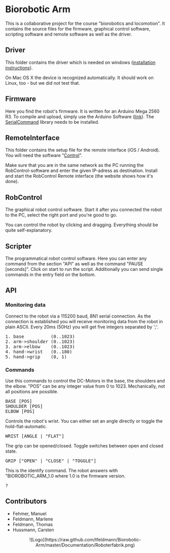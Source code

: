 # Biorobotic Arm
This is a collaborative project for the course "biorobotics and locomotion".
It contains the source files for the firmware, graphical control software, scripting software and remote software as well as the driver.


## Driver
This folder contains the driver which is needed on windows ([installation instructions](http://arduino.cc/en/Guide/windows#toc4)).

On Mac OS X the device is recognized automatically. It should work on Linux, too - but we did not test that.


## Firmware
Here you find the robot's firmware. It is written for an Arduino Mega 2560 R3.
To compile and upload, simply use the Arduino Software ([link](http://arduino.cc)).
The [SerialCommand](https://github.com/kroimon/Arduino-SerialCommand) library needs to be installed.


## RemoteInterface
This folder contains the setup file for the remote interface (iOS / Android).
You will need the software "[Control](http://charlie-roberts.com/Control/)".

Make sure that you are in the same network as the PC running the RobControl-software and enter the given IP-adress as destination. Install and start the RobControl Remote interface (the website shows how it's done).


## RobControl
The graphical robot control software. Start it after you connected the robot to the PC, select the right port and you're good to go.

You can control the robot by clicking and dragging. Everything should be quite self-explanatory.


## Scripter
The programmatical robot control software. Here you can enter any command from the section "API" as well as the command "PAUSE [seconds]". Click on start to run the script. Additionally you can send single commands in the entry field on the bottom.


## API
### Monitoring data
Connect to the robot via a 115200 baud, 8N1 serial connection.
As the connection is established you will receive monitoring data from the robot in plain ASCII. Every 20ms (50Hz) you will get five integers separated by ';'.
<pre>
1. base          (0..1023)
2. arm->shoulder (0..1023)
3. arm->elbow    (0..1023)
4. hand->wrist   (0..180)
5. hand->grip    (0, 1)
</pre>

### Commands
Use this commands to control the DC-Motors in the base, the shoulders and
the elbow. "POS" can be any integer value from 0 to 1023. Mechanically,
not all positions are possible.
<pre>
BASE [POS]
SHOULDER [POS]
ELBOW [POS]
</pre>

Controls the robot's wrist. You can either set an angle directly or toggle
the hold-flat-automatic.
<pre>
WRIST [ANGLE | "FLAT"]
</pre>

The grip can be opened/closed. Toggle switches between open and closed
state.
<pre>
GRIP ["OPEN" | "CLOSE" | "TOGGLE"]
</pre>

This is the identify command. The robot answers with "BIOROBOTIC_ARM_1.0
where 1.0 is the firmware version.
<pre>
?
</pre>


## Contributors
- Fehmer, Manuel
- Feldmann, Marlene
- Feldmann, Thomas
- Hussmann, Carsten

<p align="center">![Logo](https://raw.github.com/tfeldmann/Biorobotic-Arm/master/Documentation/Roboterfabrik.png)</p>
